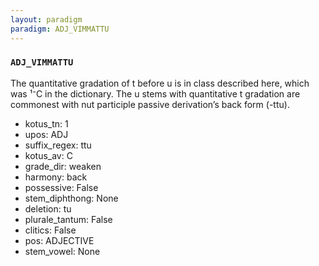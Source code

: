 ```yaml
---
layout: paradigm
paradigm: ADJ_VIMMATTU
---
```

### ` ADJ_VIMMATTU `

The quantitative gradation of t before u is in class described here, which was ¹⁻C in the dictionary. The u stems with quantitative t gradation are commonest with nut participle passive derivation’s back form (-ttu).
* kotus_tn: 1
* upos: ADJ
* suffix_regex: ttu
* kotus_av: C
* grade_dir: weaken
* harmony: back
* possessive: False
* stem_diphthong: None
* deletion: tu
* plurale_tantum: False
* clitics: False
* pos: ADJECTIVE
* stem_vowel: None
